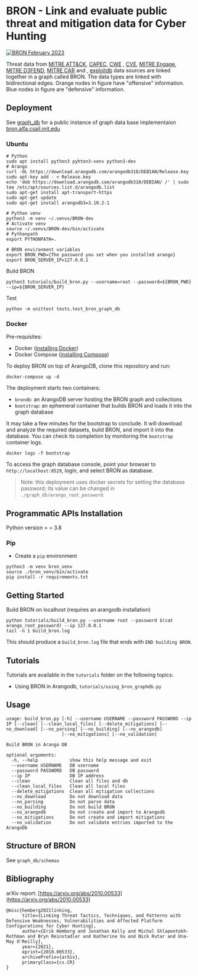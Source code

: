 # BRON - Link and evaluate public threat and mitigation data for Cyber Hunting

[![BRON February 2023](docs/figures/BRON_drawing.png)](docs/figures/BRON_drawing.png)

Threat data from [MITRE ATT&CK](https://attack.mitre.org/), [CAPEC](https://capec.mitre.org/), [CWE](https://cwe.mitre.org/) , [CVE](https://nvd.nist.gov), [MITRE Engage](https://engage.mitre.org/), [MITRE D3FEND](https://d3fend.mitre.org/), [MITRE CAR](https://car.mitre.org/)  and , [exploitdb](https://exploit-db.com/) data sources are linked together in a graph called BRON. The data types are linked with bidirectional edges. Orange nodes in figure have "offensive" information. Blue nodes in figure are "defensive" information.

## Deployment
See [graph_db](graph_db) for a public instance of graph data base implementaion [bron.alfa.csail.mit.edu](http://bron.alfa.csail.mit.edu:8529)

### Ubuntu
```
# Python 
sudo apt install python3 pyhton3-venv python3-dev
# Arango
curl -OL https://download.arangodb.com/arangodb310/DEBIAN/Release.key
sudo apt-key add - < Release.key
echo 'deb https://download.arangodb.com/arangodb310/DEBIAN/ /' | sudo tee /etc/apt/sources.list.d/arangodb.list
sudo apt-get install apt-transport-https
sudo apt-get update
sudo apt-get install arangodb3=3.10.2-1

# Python venv
python3 -m venv ~/.venvs/BRON-dev
# Activate venv
source ~/.venvs/BRON-dev/bin/activate
# Pythonpath
export PYTHONPATH=.

# BRON environment variables
export BRON_PWD={The password you set when you installed arango}
export BRON_SERVER_IP=127.0.0.1
```

Build BRON
```
python3 tutorials/build_bron.py --username=root --password=${BRON_PWD} --ip=${BRON_SERVER_IP}
```

Test
```
python -m unittest tests.test_bron_graph_db
```

### Docker
Pre-requisites:
- Docker ([installing Docker](https://docs.docker.com/engine/install/))
- Docker Compose ([installing Compose](https://docs.docker.com/compose/install/))

To deploy BRON on top of ArangoDB, clone this repository and run:
```
docker-compose up -d
```

The deployment starts two containers:
- `brondb`: an ArangoDB server hosting the BRON graph and collections
- `bootstrap`: an ephemeral container that builds BRON and loads it into the graph database

It may take a few minutes for the bootstrap to conclude. It will download and analyze the required datasets, build BRON, and import it into the database. You can check its completion by monitoring the `bootstrap` container logs.
```
docker logs -f bootstrap
```
To access the graph database console, point your browser to `http://localhost:8529`, login, and select BRON as database. 

> Note: this deployment uses docker secrets for setting the database password; its value can be changed in `./graph_db/arango_root_password`.

## Programmatic APIs Installation

Python version > = 3.8

### Pip
- Create a `pip` environment
```
python3 -m venv bron_venv
source ./bron_venv/bin/activate
pip install -r requirements.txt
```

## Getting Started 

Build BRON on localhost (requires an arangodb installation)
```
python tutorials/build_bron.py --username root --password $(cat arango_root_password) --ip 127.0.0.1
tail -n 1 build_bron.log
```

This should produce a `build_bron.log` file that ends with `END building BRON`.

## Tutorials
Tutorials are available in the `tutorials` folder on the following topics:
- Using BRON in Arangodb, `tutorials/using_bron_graphdb.py`


## Usage
```
usage: build_bron.py [-h] --username USERNAME --password PASSWORD --ip IP [--clean] [--clean_local_files] [--delete_mitigations] [--no_download] [--no_parsing] [--no_building] [--no_arangodb]
                     [--no_mitigations] [--no_validation]

Build BRON in Arango DB

optional arguments:
  -h, --help            show this help message and exit
  --username USERNAME   DB username
  --password PASSWORD   DB password
  --ip IP               DB IP address
  --clean               Clean all files and db
  --clean_local_files   Clean all local files
  --delete_mitigations  Clean all mitigation collections
  --no_download         Do not download data
  --no_parsing          Do not parse data
  --no_building         Do not build BRON
  --no_arangodb         Do not create and import to Arangodb
  --no_mitigations      Do not create and import mitigations
  --no_validation       Do not validate entries imported to the ArangoDb
```

## Structure of BRON
See `graph_db/schemas`

## Bibliography

arXiv report: [https://arxiv.org/abs/2010.00533](https://arxiv.org/abs/2010.00533)

```
@misc{hemberg2021linking,
      title={Linking Threat Tactics, Techniques, and Patterns with Defensive Weaknesses, Vulnerabilities and Affected Platform Configurations for Cyber Hunting}, 
      author={Erik Hemberg and Jonathan Kelly and Michal Shlapentokh-Rothman and Bryn Reinstadler and Katherine Xu and Nick Rutar and Una-May O'Reilly},
      year={2021},
      eprint={2010.00533},
      archivePrefix={arXiv},
      primaryClass={cs.CR}
}
```
